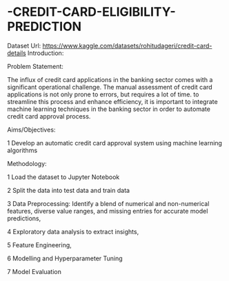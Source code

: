 # -CREDIT-CARD-ELIGIBILITY-PREDICTION
Dataset Url: https://www.kaggle.com/datasets/rohitudageri/credit-card-details
Introduction:

Problem Statement:

The influx of credit card applications in the banking sector comes with a significant operational challenge. The manual assessment of credit card applications is not only prone to errors, but requires a lot of time. to streamline this process and enhance efficiency, it is important to integrate machine learning techniques in the banking sector in order to automate credit card approval process. 

Aims/Objectives:

1 Develop an automatic credit card approval system using machine learning algorithms

Methodology:

1 Load the dataset to Jupyter Notebook

2 Split the data into test data and train data

3 Data Preprocessing: Identify a blend of numerical and non-numerical features, diverse value ranges, and missing entries for accurate model predictions,

4 Exploratory data analysis to extract insights,

5 Feature Engineering,

6 Modelling and Hyperparameter Tuning

7 Model Evaluation
